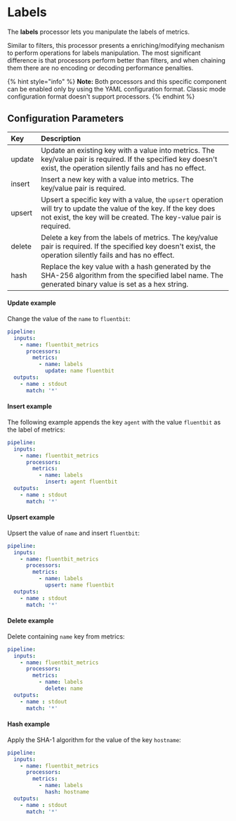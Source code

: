 # Labels

The **labels** processor lets you manipulate the labels of metrics.

Similar to filters, this processor presents a enriching/modifying mechanism to
perform operations for labels manipulation. The most significant difference is
that processors perform better than filters, and when chaining them there are no
encoding or decoding performance penalties.

{% hint style="info" %}
**Note:** Both processors and this specific component can be enabled only by using
the YAML configuration format. Classic mode configuration format doesn't support
processors.
{% endhint %}

## Configuration Parameters

| Key    | Description |
| :----- | :---------- |
| update | Update an existing key with a value into metrics. The key/value pair is required. If the specified key doesn't exist, the operation silently fails and has no effect. |
| insert | Insert a new key with a value into metrics. The key/value pair is required. |
| upsert  | Upsert a specific key with a value, the `upsert` operation will try to update the value of the key. If the key does not exist, the key will be created. The key-value pair is required. |
| delete | Delete a key from the labels of metrics. The key/value pair is required. If the specified key doesn't exist, the operation silently fails and has no effect. |
| hash   | Replace the key value with a hash generated by the SHA-256 algorithm from the specified label name. The generated binary value is set as a hex string. |

#### Update example

Change the value of the `name` to `fluentbit`:

```yaml
pipeline:
  inputs:
    - name: fluentbit_metrics
      processors:
        metrics:
          - name: labels
            update: name fluentbit
  outputs:
    - name : stdout
      match: '*'
```

#### Insert example

The following example appends the key `agent` with the value `fluentbit` as the label
of metrics:

```yaml
pipeline:
  inputs:
    - name: fluentbit_metrics
      processors:
        metrics:
          - name: labels
            insert: agent fluentbit
  outputs:
    - name : stdout
      match: '*'
```

#### Upsert example

Upsert the value of `name` and insert `fluentbit`:

```yaml
pipeline:
  inputs:
    - name: fluentbit_metrics
      processors:
        metrics:
          - name: labels
            upsert: name fluentbit
  outputs:
    - name : stdout
      match: '*'
```

#### Delete example

Delete containing `name` key from metrics:

```yaml
pipeline:
  inputs:
    - name: fluentbit_metrics
      processors:
        metrics:
          - name: labels
            delete: name
  outputs:
    - name : stdout
      match: '*'
```

#### Hash example

Apply the SHA-1 algorithm for the value of the key `hostname`:

```yaml
pipeline:
  inputs:
    - name: fluentbit_metrics
      processors:
        metrics:
          - name: labels
            hash: hostname
  outputs:
    - name : stdout
      match: '*'
```
